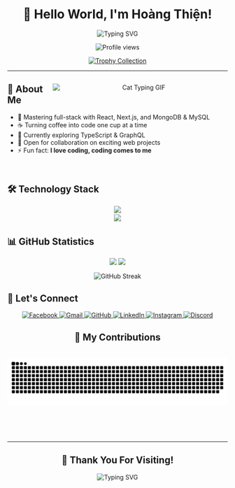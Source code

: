 <h1 align="center">👋 Hello World, I'm Hoàng Thiện!</h1>

<div align="center">
  <img src="https://readme-typing-svg.herokuapp.com?font=Fira+Code&weight=600&size=28&pause=1000&color=6A5ACD&width=435&lines=Full-Stack+Developer;JavaScript+Enthusiast;React+%26+Next.js+Developer" alt="Typing SVG" />
</div>

<p align="center">
  <img src="https://komarev.com/ghpvc/?username=hoangthien77&label=Profile%20views&color=blueviolet&style=for-the-badge" alt="Profile views" />
</p>

<div align="center">
  <a href="https://github.com/ryo-ma/github-profile-trophy">
    <img src="https://github-profile-trophy.vercel.app/?username=hoangthien77&theme=tokyonight&no-frame=true&row=1&column=7" alt="Trophy Collection" />
  </a>
</div>

<hr>

<div align="center">
  <img align="right" width="400" src="https://media.giphy.com/media/xT5LMTwuWXEb7G8pTa/giphy.gif" alt="Cat Typing GIF" />
  
  <div align="left" width="400">
    <h2>💫 About Me</h2>
    <ul>
      <li>🚀 Mastering full-stack with React, Next.js, and MongoDB & MySQL</li>
      <li>☕ Turning coffee into code one cup at a time</li>
      <li>🌱 Currently exploring TypeScript & GraphQL</li>
      <li>💼 Open for collaboration on exciting web projects</li>
      <li>⚡ Fun fact: <b>I love coding, coding comes to me</b></li>
    </ul>
  </div>
</div>

<br clear="both">

## 🛠️ Technology Stack

<div align="center">
  <img src="https://skillicons.dev/icons?i=js,ts,react,nextjs,nodejs,express,html,css,sass,tailwind" /><br>
  <img src="https://skillicons.dev/icons?i=mongodb,mysql,redis,docker,git,figma,graphql,github,vscode" />
</div>

## 📊 GitHub Statistics

<div align="center">
  <img src="https://github-readme-stats.vercel.app/api?username=hoangthien77&show_icons=true&theme=tokyonight&hide_border=true&count_private=true" height="170" />
  <img src="https://github-readme-stats.vercel.app/api/top-langs/?username=hoangthien77&layout=compact&theme=tokyonight&hide_border=true" height="170" />
</div>

<p align="center">
  <img src="https://github-readme-streak-stats.herokuapp.com/?user=hoangthien77&theme=tokyonight&hide_border=true" alt="GitHub Streak" />
</p>

## 🔗 Let's Connect

<div align="center">
  <a href="https://www.facebook.com/hoang.thien.82289/" target="_blank">
    <img src="https://img.shields.io/badge/FACEBOOK-%231877F2.svg?style=for-the-badge&logo=Facebook&logoColor=white" alt="Facebook" />
  </a>
  <a href="mailto:pewpew1232002@gmail.com">
    <img src="https://img.shields.io/badge/GMAIL-%23EA4335.svg?style=for-the-badge&logo=Gmail&logoColor=white" alt="Gmail" />
  </a>
  <a href="https://github.com/hoangthien77">
    <img src="https://img.shields.io/badge/GITHUB-%23181717.svg?style=for-the-badge&logo=GitHub&logoColor=white" alt="GitHub" />
  </a>
  <a href="#">
    <img src="https://img.shields.io/badge/LINKEDIN-%230A66C2.svg?style=for-the-badge&logo=LinkedIn&logoColor=white" alt="LinkedIn" />
  </a>
  <a href="#">
    <img src="https://img.shields.io/badge/INSTAGRAM-%23E4405F.svg?style=for-the-badge&logo=Instagram&logoColor=white" alt="Instagram" />
  </a>
  <a href="#">
    <img src="https://img.shields.io/badge/DISCORD-%235865F2.svg?style=for-the-badge&logo=Discord&logoColor=white" alt="Discord" />
  </a>
</div>

<div align="center">
  <h2>🐍 My Contributions</h2>
  <br>
  <img alt="snake eating my contributions" src="https://raw.githubusercontent.com/salesp07/salesp07/output/github-contribution-grid-snake.svg" />
  
  <br/><br/><br/>
</div>

<hr>

<h2 align="center">💖 Thank You For Visiting!</h2>

<div align="center">
  <img src="https://readme-typing-svg.herokuapp.com?font=Fira+Code&weight=500&size=24&pause=1000&color=6A5ACD&center=true&width=500&lines=Let's+build+something+amazing+together" alt="Typing SVG" />
</div>
